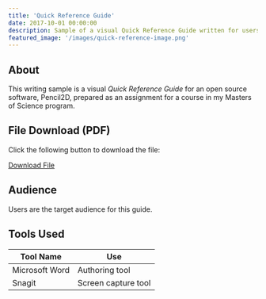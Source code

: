 ```yaml
---
title: 'Quick Reference Guide'
date: 2017-10-01 00:00:00
description: Sample of a visual Quick Reference Guide written for users, authored using Microsoft Word.
featured_image: '/images/quick-reference-image.png'
---
```


## About

This writing sample is a visual <em>Quick Reference Guide</em> for an open source software, Pencil2D, prepared as an assignment for a course in my Masters of Science program.

## File Download (PDF)

Click the following button to download the file:

<a href="/uploads/Pencil2D Quick Reference Guide.pdf" class="button button--large">Download File <i class="fas fa-download"></i></a>

## Audience

Users are the target audience for this guide. 

## Tools Used 

<table>
	<thead>
		<tr>
			<th>Tool Name</th>
			<th>Use</th>
		</tr>
	</thead>
	<tbody>
		<tr>
			<td>Microsoft Word</td>
			<td>Authoring tool</td>
		</tr>
		<tr>
			<td>Snagit</td>
			<td>Screen capture tool</td>
		</tr>
	</tbody>
</table>